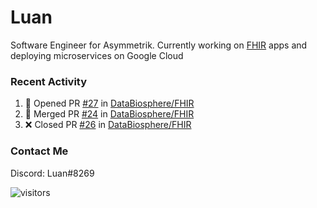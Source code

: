 # Luan

Software Engineer for Asymmetrik. Currently working on [FHIR](https://hl7.org/FHIR/) apps and deploying microservices on Google Cloud

### Recent Activity

<!--START_SECTION:activity-->
1. 💪 Opened PR [#27](https://github.com/DataBiosphere/FHIR/pull/27) in [DataBiosphere/FHIR](https://github.com/DataBiosphere/FHIR)
2. 🎉 Merged PR [#24](https://github.com/DataBiosphere/FHIR/pull/24) in [DataBiosphere/FHIR](https://github.com/DataBiosphere/FHIR)
3. ❌ Closed PR [#26](https://github.com/DataBiosphere/FHIR/pull/26) in [DataBiosphere/FHIR](https://github.com/DataBiosphere/FHIR)
<!--END_SECTION:activity-->

<!--START_SECTION:activity-->

### Contact Me

Discord: Luan#8269

![visitors](https://visitor-badge.glitch.me/badge?page_id=luan-asym.visitor-badge)
